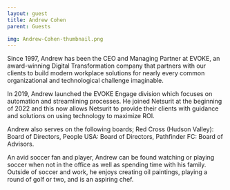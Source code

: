 ```yaml
---
layout: guest
title: Andrew Cohen
parent: Guests

img: Andrew-Cohen-thumbnail.png
---
```





Since 1997, Andrew has been the CEO and Managing Partner at EVOKE, an award-winning Digital Transformation company that partners with our clients to build modern workplace solutions for nearly every common organizational and technological challenge imaginable.

In 2019, Andrew launched the EVOKE Engage division which focuses on automation and streamlining processes. He joined Netsurit at the beginning of 2022 and this now allows Netsurit to provide their clients with guidance and solutions on using technology to maximize ROI.

Andrew also serves on the following boards; Red Cross (Hudson Valley): Board of Directors, People USA: Board of Directors, Pathfinder FC: Board of Advisors.

An avid soccer fan and player, Andrew can be found watching or playing soccer when not in the office as well as spending time with his family. Outside of soccer and work, he enjoys creating oil paintings, playing a round of golf or two, and is an aspiring chef.

